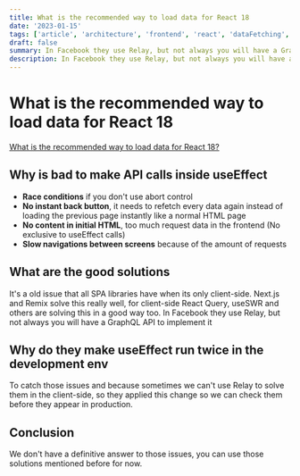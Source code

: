 ```yaml
---
title: What is the recommended way to load data for React 18
date: '2023-01-15'
tags: ['article', 'architecture', 'frontend', 'react', 'dataFetching', 'react18', 'fetch', 'read', 'withResume']
draft: false
summary: In Facebook they use Relay, but not always you will have a GraphQL API to implement it...
description: In Facebook they use Relay, but not always you will have a GraphQL API to implement it...
---
```


# What is the recommended way to load data for React 18

[What is the recommended way to load data for React 18?](https://www.reddit.com/r/reactjs/comments/vi6q6f/what_is_the_recommended_way_to_load_data_for)

## Why is bad to make API calls inside useEffect

- **Race conditions** if you don't use abort control
- **No instant back button**, it needs to refetch every data again instead of loading the previous page instantly like a normal HTML page
- **No content in initial HTML**, too much request data in the frontend (No exclusive to useEffect calls)
- **Slow navigations between screens** because of the amount of requests

## What are the good solutions

It's a old issue that all SPA libraries have when its only client-side.
Next.js and Remix solve this really well, for client-side React Query, useSWR and others are solving this in a good way too.
In Facebook they use Relay, but not always you will have a GraphQL API to implement it

## Why do they make useEffect run twice in the development env

To catch those issues and because sometimes we can't use Relay to solve them in the client-side, so they applied this change so we can check them before they appear in production.

## Conclusion

We don't have a definitive answer to those issues, you can use those solutions mentioned before for now.